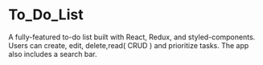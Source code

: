 # To_Do_List
A fully-featured to-do list built with React, Redux, and styled-components. Users can create, edit, delete,read( CRUD ) and prioritize tasks. The app also includes a search bar.
